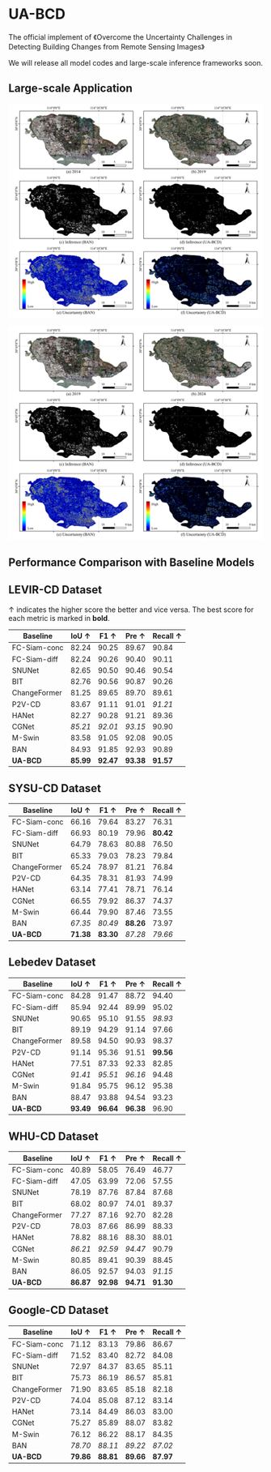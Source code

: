 # UA-BCD
The official implement of 《Overcome the Uncertainty Challenges in Detecting Building Changes from Remote Sensing Images》

We will release all model codes and large-scale inference frameworks soon.
## Large-scale Application

![2014-2019, Dongxihu Distinct, Wuhan City](2014_2019.png)

![2019-2024, Dongxihu Distinct, Wuhan City](2019_2024.png)

## Performance Comparison with Baseline Models

## LEVIR-CD Dataset

$\uparrow$ indicates the higher score the better and vice versa. The best score for each metric is marked in **bold**. 

| Baseline       | IoU $\uparrow$ | F1 $\uparrow$ | Pre $\uparrow$ | Recall $\uparrow$ |
|----------------|----------------|---------------|----------------|-------------------|
| FC-Siam-conc   | 82.24          | 90.25         | 89.67          | 90.84             |
| FC-Siam-diff   | 82.24          | 90.26         | 90.40          | 90.11             |
| SNUNet         | 82.65          | 90.50         | 90.46          | 90.54             |
| BIT            | 82.76          | 90.56         | 90.87          | 90.26             |
| ChangeFormer   | 81.25          | 89.65         | 89.70          | 89.61             |
| P2V-CD         | 83.67          | 91.11         | 91.01          | _91.21_           |
| HANet          | 82.27          | 90.28         | 91.21          | 89.36             |
| CGNet          | _85.21_        | _92.01_       | _93.15_        | 90.90             |
| M-Swin         | 83.58          | 91.05         | 92.08          | 90.05             |
| BAN            | 84.93          | 91.85         | 92.93          | 90.89             |
| **UA-BCD**     | **85.99**      | **92.47**     | **93.38**      | **91.57**         |

## SYSU-CD Dataset

| Baseline       | IoU $\uparrow$ | F1 $\uparrow$ | Pre $\uparrow$ | Recall $\uparrow$ |
|----------------|----------------|---------------|----------------|-------------------|
| FC-Siam-conc   | 66.16          | 79.64         | 83.27          | 76.31             |
| FC-Siam-diff   | 66.93          | 80.19         | 79.96          | **80.42**         |
| SNUNet         | 64.79          | 78.63         | 80.88          | 76.50             |
| BIT            | 65.33          | 79.03         | 78.23          | 79.84             |
| ChangeFormer   | 65.24          | 78.97         | 81.21          | 76.84             |
| P2V-CD         | 64.35          | 78.31         | 81.93          | 74.99             |
| HANet          | 63.14          | 77.41         | 78.71          | 76.14             |
| CGNet          | 66.55          | 79.92         | 86.37          | 74.37             |
| M-Swin         | 66.44          | 79.90         | 87.46          | 73.55             |
| BAN            | _67.35_        | _80.49_       | **88.26**      | 73.97             |
| **UA-BCD**     | **71.38**      | **83.30**     | _87.28_        | _79.66_           |

## Lebedev Dataset

| Baseline       | IoU $\uparrow$ | F1 $\uparrow$ | Pre $\uparrow$ | Recall $\uparrow$ |
|----------------|----------------|---------------|----------------|-------------------|
| FC-Siam-conc   | 84.28          | 91.47         | 88.72          | 94.40             |
| FC-Siam-diff   | 85.94          | 92.44         | 89.99          | 95.02             |
| SNUNet         | 90.65          | 95.10         | 91.55          | _98.93_           |
| BIT            | 89.19          | 94.29         | 91.14          | 97.66             |
| ChangeFormer   | 89.58          | 94.50         | 90.93          | 98.37             |
| P2V-CD         | 91.14          | 95.36         | 91.51          | **99.56**         |
| HANet          | 77.51          | 87.33         | 92.33          | 82.85             |
| CGNet          | _91.41_        | _95.51_       | _96.16_        | 94.48             |
| M-Swin         | 91.84          | 95.75         | 96.12          | 95.38             |
| BAN            | 88.47          | 93.88         | 94.54          | 93.23             |
| **UA-BCD**     | **93.49**      | **96.64**     | **96.38**      | 96.90             |

## WHU-CD Dataset

| Baseline       | IoU $\uparrow$ | F1 $\uparrow$ | Pre $\uparrow$ | Recall $\uparrow$ |
|----------------|----------------|---------------|----------------|-------------------|
| FC-Siam-conc   | 40.89          | 58.05         | 76.49          | 46.77             |
| FC-Siam-diff   | 47.05          | 63.99         | 72.06          | 57.55             |
| SNUNet         | 78.19          | 87.76         | 87.84          | 87.68             |
| BIT            | 68.02          | 80.97         | 74.01          | 89.37             |
| ChangeFormer   | 77.27          | 87.16         | 92.70          | 82.28             |
| P2V-CD         | 78.03          | 87.66         | 86.99          | 88.33             |
| HANet          | 78.82          | 88.16         | 88.30          | 88.01             |
| CGNet          | _86.21_        | _92.59_       | _94.47_        | 90.79             |
| M-Swin         | 80.85          | 89.41         | 90.39          | 88.45             |
| BAN            | 86.05          | 92.57         | 94.03          | _91.15_           |
| **UA-BCD**     | **86.87**      | **92.98**     | **94.71**      | **91.30**         |

## Google-CD Dataset

| Baseline       | IoU $\uparrow$ | F1 $\uparrow$ | Pre $\uparrow$ | Recall $\uparrow$ |
|----------------|----------------|---------------|----------------|-------------------|
| FC-Siam-conc   | 71.12          | 83.13         | 79.86          | 86.67             |
| FC-Siam-diff   | 71.52          | 83.40         | 82.72          | 84.08             |
| SNUNet         | 72.97          | 84.37         | 83.65          | 85.11             |
| BIT            | 75.73          | 86.19         | 86.57          | 85.81             |
| ChangeFormer   | 71.90          | 83.65         | 85.18          | 82.18             |
| P2V-CD         | 74.04          | 85.08         | 87.12          | 83.14             |
| HANet          | 73.14          | 84.49         | 86.03          | 83.00             |
| CGNet          | 75.27          | 85.89         | 88.07          | 83.82             |
| M-Swin         | 76.12          | 86.22         | 88.17          | 84.35             |
| BAN            | _78.70_        | _88.11_       | _89.22_        | _87.02_           |
| **UA-BCD**     | **79.86**      | **88.81**     | **89.66**      | **87.97**        
